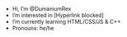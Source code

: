 - Hi, I’m @DumaniumRex
- I’m interested in [Hyperlink blocked]
- I’m currently learning HTML/CSS/JS & C++
- Pronouns: he/he

<!---
DumaniumRex/DumaniumRex is a ✨ special ✨ repository because its `README.md` (this file) appears on your GitHub profile.
You can click the Preview link to take a look at your changes.
--->
